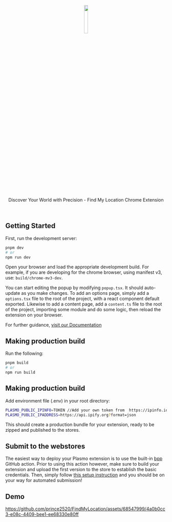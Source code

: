 <p align="center" >
   <img  align=center  width="15%" src="https://github.com/prince2520/FindMyLocation/assets/68547999/4008acec-a93c-451d-af7f-4b2989d3e69d">
</p>

<p align="center">
   Discover Your World with Precision - Find My Location Chrome Extension
</p>

</br>


## Getting Started

First, run the development server:

```bash
pnpm dev
# or
npm run dev
```

Open your browser and load the appropriate development build. For example, if you are developing for the chrome browser, using manifest v3, use: `build/chrome-mv3-dev`.

You can start editing the popup by modifying `popup.tsx`. It should auto-update as you make changes. To add an options page, simply add a `options.tsx` file to the root of the project, with a react component default exported. Likewise to add a content page, add a `content.ts` file to the root of the project, importing some module and do some logic, then reload the extension on your browser.

For further guidance, [visit our Documentation](https://docs.plasmo.com/)

## Making production build

Run the following:

```bash
pnpm build
# or
npm run build
```

## Making production build

Add environment file (.env) in your root directory: 

```bash
PLASMO_PUBLIC_IPINFO=TOKEN //Add your own token from  https://ipinfo.io/
PLASMO_PUBLIC_IPADDRESS=https://api.ipify.org?format=json
```

This should create a production bundle for your extension, ready to be zipped and published to the stores.

## Submit to the webstores

The easiest way to deploy your Plasmo extension is to use the built-in [bpp](https://bpp.browser.market) GitHub action. Prior to using this action however, make sure to build your extension and upload the first version to the store to establish the basic credentials. Then, simply follow [this setup instruction](https://docs.plasmo.com/framework/workflows/submit) and you should be on your way for automated submission!

## Demo
https://github.com/prince2520/FindMyLocation/assets/68547999/4a0b0cc3-e08c-4409-bee1-ee68330e80ff




